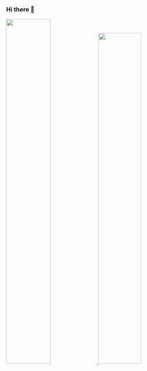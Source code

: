 ### Hi there 👋

<div aling="center">
  <a href="https://github.com/ezecael">
  <img width="49%" src="https://github-readme-stats.vercel.app/api?username=ezecael&show_icons=true&theme=monokai&include_all_commits=true&count_private=true"/>
  <img width="48%" src="https://github-readme-stats.vercel.app/api/top-langs/?username=ezecael&layout=compact&langs_count=6&theme=monokai"/>
</div>
<!--
**ezecael/ezecael** is a ✨ _special_ ✨ repository because its `README.md` (this file) appears on your GitHub profile.

Here are some ideas to get you started:

- 🔭 I’m currently working on ...
- 🌱 I’m currently learning ...
- 👯 I’m looking to collaborate on ...
- 🤔 I’m looking for help with ...
- 💬 Ask me about ...
- 📫 How to reach me: ...
- 😄 Pronouns: ...
- ⚡ Fun fact: ...
-->
